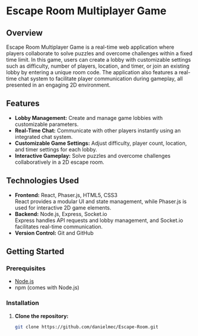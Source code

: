 # Escape Room Multiplayer Game

## Overview
Escape Room Multiplayer Game is a real-time web application where players collaborate to solve puzzles and overcome challenges within a fixed time limit. In this game, users can create a lobby with customizable settings such as difficulty, number of players, location, and timer, or join an existing lobby by entering a unique room code. The application also features a real-time chat system to facilitate player communication during gameplay, all presented in an engaging 2D environment.

## Features
- **Lobby Management:** Create and manage game lobbies with customizable parameters.
- **Real-Time Chat:** Communicate with other players instantly using an integrated chat system.
- **Customizable Game Settings:** Adjust difficulty, player count, location, and timer settings for each lobby.
- **Interactive Gameplay:** Solve puzzles and overcome challenges collaboratively in a 2D escape room.


## Technologies Used
- **Frontend:** React, Phaser.js, HTML5, CSS3  
  React provides a modular UI and state management, while Phaser.js is used for interactive 2D game elements.
- **Backend:** Node.js, Express, Socket.io  
  Express handles API requests and lobby management, and Socket.io facilitates real-time communication.
- **Version Control:** Git and GitHub

## Getting Started

### Prerequisites
- [Node.js](https://nodejs.org/) 
- npm (comes with Node.js)

### Installation

1. **Clone the repository:**
   ```bash
   git clone https://github.com/danielmec/Escape-Room.git
